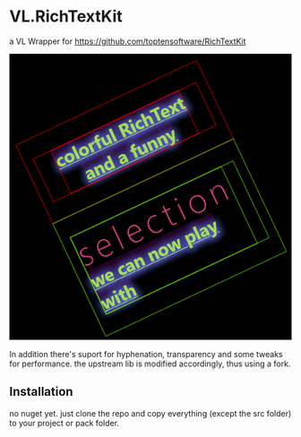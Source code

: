 # VL.RichTextKit

a VL Wrapper for https://github.com/toptensoftware/RichTextKit

![RTK3](https://raw.githubusercontent.com/sebllll/VL.RichTextKit/refs/heads/fixReadMe/demo.gif)

In addition there's suport for hyphenation, transparency and some tweaks for performance.
the upstream lib is modified accordingly, thus using a fork.

## Installation
no nuget yet. just clone the repo and copy everything (except the src folder) to your project or pack folder.